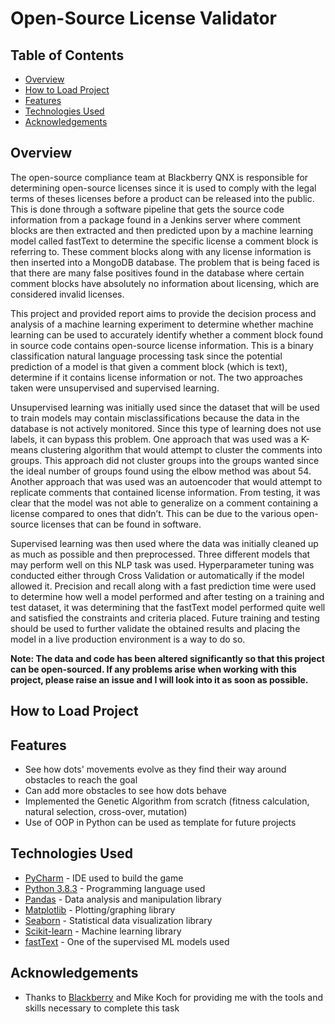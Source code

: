 # Open-Source License Validator

## Table of Contents

- [Overview](#Overview)
- [How to Load Project](#how-to-load-project)
- [Features](#Features)
- [Technologies Used](#technologies-used)
- [Acknowledgements](#acknowledgements)

## Overview

The open-source compliance team at Blackberry QNX is responsible for determining open-source licenses since it is used to comply with the legal terms of theses licenses before a product can be released into the public. This is done through a software pipeline that gets the source code information from a package found in a Jenkins server where comment blocks are then extracted and then predicted upon by a machine learning model called fastText to determine the specific license a comment block is referring to. These comment blocks along with any license information is then inserted into a MongoDB database. The problem that is being faced is that there are many false positives found in the database where certain comment blocks have absolutely no information about licensing, which are considered invalid licenses. 

This project and provided report aims to provide the decision process and analysis of a machine learning experiment to determine whether machine learning can be used to accurately identify whether a comment block found in source code contains open-source license information. This is a binary classification natural language processing task since the potential prediction of a model is that given a comment block (which is text), determine if it contains license information or not. The two approaches taken were unsupervised and supervised learning. 

Unsupervised learning was initially used since the dataset that will be used to train models may contain misclassifications because the data in the database is not actively monitored. Since this type of learning does not use labels, it can bypass this problem. One approach that was used was a K-means clustering algorithm that would attempt to cluster the comments into groups. This approach did not cluster groups into the groups wanted since the ideal number of groups found using the elbow method was about 54. Another approach that was used was an autoencoder that would attempt to replicate comments that contained license information. From testing, it was clear that the model was not able to generalize on a comment containing a license compared to ones that didn’t. This can be due to the various open-source licenses that can be found in software.

Supervised learning was then used where the data was initially cleaned up as much as possible and then preprocessed. Three different models that may perform well on this NLP task was used. Hyperparameter tuning was conducted either through Cross Validation or automatically if the model allowed it. Precision and recall along with a fast prediction time were used to determine how well a model performed and after testing on a training and test dataset, it was determining that the fastText model performed quite well and satisfied the constraints and criteria placed. Future training and testing should be used to further validate the obtained results and placing the model in a live production environment is a way to do so. 

**Note: The data and code has been altered significantly so that this project can be open-sourced. If any problems arise when working with this project, please raise an issue and I will look into it as soon as possible.**

## How to Load Project



## Features

- See how dots' movements evolve as they find their way around obstacles to reach the goal
- Can add more obstacles to see how dots behave
- Implemented the Genetic Algorithm from scratch (fitness calculation, natural selection, cross-over, mutation)
- Use of OOP in Python can be used as template for future projects

## Technologies Used

- [PyCharm](https://www.jetbrains.com/pycharm/) - IDE used to build the game
- [Python 3.8.3](https://www.python.org/downloads/) - Programming language used
- [Pandas](https://pandas.pydata.org/) - Data analysis and manipulation library
- [Matplotlib](https://matplotlib.org/) - Plotting/graphing library
- [Seaborn](https://seaborn.pydata.org/) - Statistical data visualization library
- [Scikit-learn](https://scikit-learn.org/stable/) - Machine learning library
- [fastText](https://fasttext.cc/) - One of the supervised ML models used

## Acknowledgements

- Thanks to [Blackberry](https://www.blackberry.com/us/en) and Mike Koch for providing me with the tools and skills necessary to complete this task
